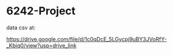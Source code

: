 # 6242-Project

data csv at:

https://drive.google.com/file/d/1c0qDcE_5LGycpj9uBY3JVoRfY-_Kbiq0/view?usp=drive_link
